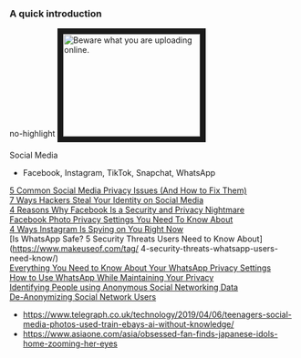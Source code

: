 ### A quick introduction
no-highlight
<a href="http://www.youtube.com/watch?feature=player_embedded&v=F7pYHN9iC9I
" target="_blank"><img src="http://img.youtube.com/vi/F7pYHN9iC9I/0.jpg" 
alt="Beware what you are uploading online." width="240" height="180" border="10" /></a>


Social Media  
- Facebook, Instagram, TikTok, Snapchat, WhatsApp  

[5 Common Social Media Privacy Issues (And How to Fix Them)](https://www.makeuseof.com/tag/social-media-privacy-issues/)  
[7 Ways Hackers Steal Your Identity on Social Media](https://www.makeuseof.com/tag/how-hackers-steal-identity-on-social-media/)  
[4 Reasons Why Facebook Is a Security and Privacy Nightmare](https://www.makeuseof.com/tag/facebook-security-privacy-nightmare/)  
[Facebook Photo Privacy Settings You Need To Know About](https://www.makeuseof.com/tag/facebook-photo-privacy-settings-need-know/)  
[4 Ways Instagram Is Spying on You Right Now](https://www.makeuseof.com/tag/ways-instagram-spying-you/)  
[Is WhatsApp Safe? 5 Security Threats Users Need to Know About](https://www.makeuseof.com/tag/  4-security-threats-whatsapp-users-need-know/)  
[Everything You Need to Know About Your WhatsApp Privacy Settings](https://www.makeuseof.com/tag/everything-need-know-whatsapp-privacy-settings/)  
[How to Use WhatsApp While Maintaining Your Privacy](https://www.makeuseof.com/tag/whatsapp-privacy-tips/)  
[Identifying People using Anonymous Social Networking Data](https://www.schneier.com/blog/archives/2009/04/identifying_peo.html)  
[De-Anonymizing Social Network Users](https://www.schneier.com/blog/archives/2010/03/de-anonymizing.html)
- https://www.telegraph.co.uk/technology/2019/04/06/teenagers-social-media-photos-used-train-ebays-ai-without-knowledge/
- https://www.asiaone.com/asia/obsessed-fan-finds-japanese-idols-home-zooming-her-eyes